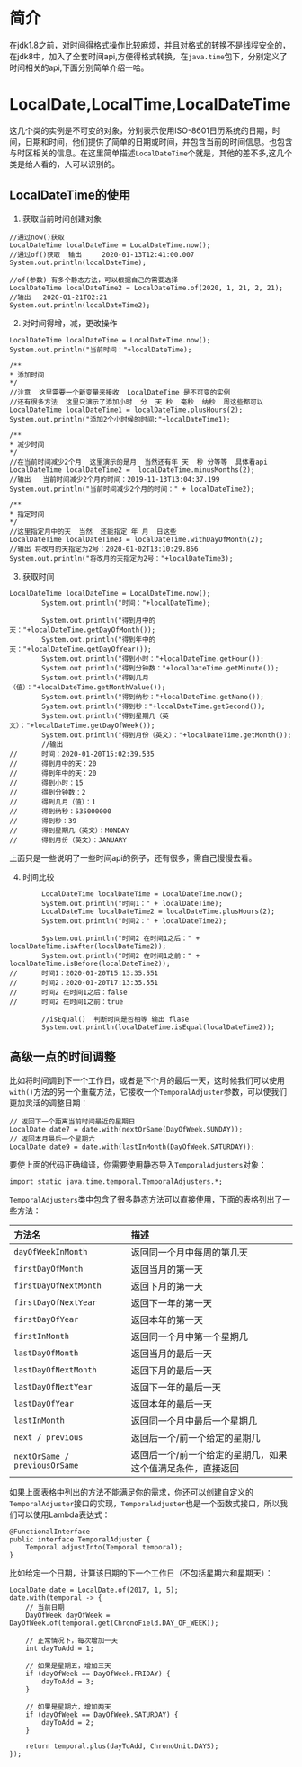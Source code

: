 # 简介
在jdk1.8之前，对时间得格式操作比较麻烦，并且对格式的转换不是线程安全的，在jdk8中，加入了全套时间api,方便得格式转换，在`java.time`包下，分别定义了时间相关的api,下面分别简单介绍一哈。

# LocalDate,LocalTime,LocalDateTime
这几个类的实例是不可变的对象，分别表示使用ISO-8601日历系统的日期，时间，日期和时间，他们提供了简单的日期或时间，并包含当前的时间信息。也包含与时区相关的信息。在这里简单描述`LocalDateTime`个就是，其他的差不多,这几个类是给人看的，人可以识别的。

## LocalDateTime的使用
1. 获取当前时间创建对象
```
//通过now()获取
LocalDateTime localDateTime = LocalDateTime.now();
//通过of()获取  输出     2020-01-13T12:41:00.007
System.out.println(localDateTime);

//of(参数) 有多个静态方法，可以根据自己的需要选择
LocalDateTime localDateTime2 = LocalDateTime.of(2020, 1, 21, 2, 21);
//输出   2020-01-21T02:21
System.out.println(localDateTime2);
```

2. 对时间得增，减，更改操作
```
LocalDateTime localDateTime = LocalDateTime.now();
System.out.println("当前时间："+localDateTime);

/**
* 添加时间
*/
//注意  这里需要一个新变量来接收  LocalDateTime 是不可变的实例
//还有很多方法  这里只演示了添加小时  分  天 秒  毫秒  纳秒  周这些都可以
LocalDateTime localDateTime1 = localDateTime.plusHours(2);
System.out.println("添加2个小时候的时间:"+localDateTime1);

/**
* 减少时间
*/
//在当前时间减少2个月  这里演示的是月  当然还有年 天  秒 分等等  具体看api
LocalDateTime localDateTime2 =  localDateTime.minusMonths(2);
//输出   当前时间减少2个月的时间：2019-11-13T13:04:37.199
System.out.println("当前时间减少2个月的时间：" + localDateTime2);

/**
* 指定时间
*/
//这里指定月中的天  当然  还能指定 年 月  日这些  
LocalDateTime localDateTime3 = localDateTime.withDayOfMonth(2);
//输出 将改月的天指定为2号：2020-01-02T13:10:29.856
System.out.println("将改月的天指定为2号："+localDateTime3);
```

3. 获取时间
```
LocalDateTime localDateTime = LocalDateTime.now();
		System.out.println("时间："+localDateTime);
		
		System.out.println("得到月中的天："+localDateTime.getDayOfMonth());
		System.out.println("得到年中的天："+localDateTime.getDayOfYear());
		System.out.println("得到小时："+localDateTime.getHour());
		System.out.println("得到分钟数："+localDateTime.getMinute());
		System.out.println("得到几月（值）："+localDateTime.getMonthValue());
		System.out.println("得到纳秒："+localDateTime.getNano());
		System.out.println("得到秒："+localDateTime.getSecond());
		System.out.println("得到星期几（英文）："+localDateTime.getDayOfWeek());
		System.out.println("得到月份（英文）："+localDateTime.getMonth());
		//输出
//		时间：2020-01-20T15:02:39.535
//		得到月中的天：20
//		得到年中的天：20
//		得到小时：15
//		得到分钟数：2
//		得到几月（值）：1
//		得到纳秒：535000000
//		得到秒：39
//		得到星期几（英文）：MONDAY
//		得到月份（英文）：JANUARY
```
上面只是一些说明了一些时间api的例子，还有很多，需自己慢慢去看。

4. 时间比较
```
		LocalDateTime localDateTime = LocalDateTime.now();
		System.out.println("时间1：" + localDateTime);
		LocalDateTime localDateTime2 = localDateTime.plusHours(2);
		System.out.println("时间2：" + localDateTime2);
		
		System.out.println("时间2 在时间1之后：" + localDateTime.isAfter(localDateTime2));
		System.out.println("时间2 在时间1之前：" + localDateTime.isBefore(localDateTime2));
//		时间1：2020-01-20T15:13:35.551
//		时间2：2020-01-20T17:13:35.551
//		时间2 在时间1之后：false
//		时间2 在时间1之前：true
		
		//isEqual()  判断时间是否相等 输出 flase
	    System.out.println(localDateTime.isEqual(localDateTime2));
```

## 高级一点的时间调整

比如将时间调到下一个工作日，或者是下个月的最后一天，这时候我们可以使用`with()`方法的另一个重载方法，它接收一个`TemporalAdjuster`参数，可以使我们更加灵活的调整日期：

```
// 返回下一个距离当前时间最近的星期日
LocalDate date7 = date.with(nextOrSame(DayOfWeek.SUNDAY)); 
// 返回本月最后一个星期六
LocalDate date9 = date.with(lastInMonth(DayOfWeek.SATURDAY));  
```

要使上面的代码正确编译，你需要使用静态导入`TemporalAdjusters`对象：

```
import static java.time.temporal.TemporalAdjusters.*;
```

`TemporalAdjusters`类中包含了很多静态方法可以直接使用，下面的表格列出了一些方法：

| 方法名                        | 描述                                                        |
| :---------------------------- | :---------------------------------------------------------- |
| `dayOfWeekInMonth`            | 返回同一个月中每周的第几天                                  |
| `firstDayOfMonth`             | 返回当月的第一天                                            |
| `firstDayOfNextMonth`         | 返回下月的第一天                                            |
| `firstDayOfNextYear`          | 返回下一年的第一天                                          |
| `firstDayOfYear`              | 返回本年的第一天                                            |
| `firstInMonth`                | 返回同一个月中第一个星期几                                  |
| `lastDayOfMonth`              | 返回当月的最后一天                                          |
| `lastDayOfNextMonth`          | 返回下月的最后一天                                          |
| `lastDayOfNextYear`           | 返回下一年的最后一天                                        |
| `lastDayOfYear`               | 返回本年的最后一天                                          |
| `lastInMonth`                 | 返回同一个月中最后一个星期几                                |
| `next / previous`             | 返回后一个/前一个给定的星期几                               |
| `nextOrSame / previousOrSame` | 返回后一个/前一个给定的星期几，如果这个值满足条件，直接返回 |

如果上面表格中列出的方法不能满足你的需求，你还可以创建自定义的`TemporalAdjuster`接口的实现，`TemporalAdjuster`也是一个函数式接口，所以我们可以使用Lambda表达式：

```
@FunctionalInterface
public interface TemporalAdjuster {   
	Temporal adjustInto(Temporal temporal);
}
```

比如给定一个日期，计算该日期的下一个工作日（不包括星期六和星期天）：

```
LocalDate date = LocalDate.of(2017, 1, 5);
date.with(temporal -> {
    // 当前日期
    DayOfWeek dayOfWeek = DayOfWeek.of(temporal.get(ChronoField.DAY_OF_WEEK));

    // 正常情况下，每次增加一天
    int dayToAdd = 1;

    // 如果是星期五，增加三天
    if (dayOfWeek == DayOfWeek.FRIDAY) {
        dayToAdd = 3;
    }

    // 如果是星期六，增加两天
    if (dayOfWeek == DayOfWeek.SATURDAY) {
        dayToAdd = 2;
    }

    return temporal.plus(dayToAdd, ChronoUnit.DAYS);
});
```








